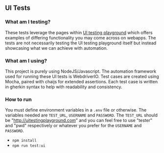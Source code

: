 ## UI Tests

### What am I testing?

These tests leverage the pages within [UI testing playground](http://uitestingplayground.com/)
which offers examples of differing functionality you may come across on webapps.
The tests are not necessarily testing the UI testing playground itself but
instead showcasing what we can achieve with automation.

### What am I using?

This project is purely using NodeJS/Javascript.
The automation framework used for running these UI tests is WebdriverIO.
Test cases are created using Mocha, paired with chaijs for extended assertions.
Each test case is written in gherkin syntax to help with readability
and consistency.

### How to run

You must define environment variables in a `.env` file or otherwise.
The variables needed are `TEST_URL`, `USERNAME` and `PASSWORD`.
The `TEST_URL` should be "http://uitestingplayground.com" and you can feel free to use
"tester" and "pwd" respectively or whatever you prefer for the `USERNAME` and `PASSWORD`.

- `npm install`
- `npm run test:ui`
